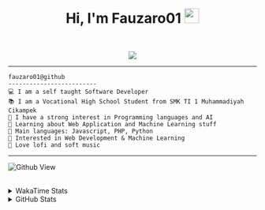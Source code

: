 <h1 align="center">
Hi, I'm Fauzaro01
  <img src="https://media.giphy.com/media/hvRJCLFzcasrR4ia7z/giphy.gif" width="30"></h1>
<br/>

<p align="center">
  <a href="https://github.com/DenverCoder1/readme-typing-svg">
    <img src="https://readme-typing-svg.herokuapp.com?lines=Chill%20and%20Coding;Full+Stack+Web+Developer;Student;Software%20Develover;Always%20learning%20new%20things&center=true&width=380&height=45">
  </a>
</p>

<hr>

```
fauzaro01@github
-------------------------
💻 I am a self taught Software Developer
📚 I am a Vocational High School Student from SMK TI 1 Muhammadiyah Cikampek
📝 I have a strong interest in Programming languages and AI
🌱 Learning about Web Application and Machine Learning stuff
🌟 Main languages: Javascript, PHP, Python
🚩 Interested in Web Development & Machine Learning
🎵 Love lofi and soft music 
```

<hr>

![Github View](https://komarev.com/ghpvc/?username=fauzaro01&style=flat-square)
<br><br>
<details>
  <summary>
     WakaTime Stats
  </summary>
  <br>
  <!--START_SECTION:waka-->

```txt
From: 10 September 2021 - To: 24 March 2025

Total Time: 805 hrs 32 mins

JavaScript          241 hrs 50 mins ███████▓░░░░░░░░░░░░░░░░░   30.02 %
PHP                 159 hrs 11 mins █████░░░░░░░░░░░░░░░░░░░░   19.76 %
HTML                100 hrs 28 mins ███░░░░░░░░░░░░░░░░░░░░░░   12.47 %
Blade Template      77 hrs 58 mins  ██▒░░░░░░░░░░░░░░░░░░░░░░   09.68 %
EJS                 56 hrs 49 mins  █▓░░░░░░░░░░░░░░░░░░░░░░░   07.05 %
Java                41 hrs 50 mins  █▒░░░░░░░░░░░░░░░░░░░░░░░   05.19 %
CSS                 32 hrs 29 mins  █░░░░░░░░░░░░░░░░░░░░░░░░   04.03 %
JSON                30 hrs 34 mins  █░░░░░░░░░░░░░░░░░░░░░░░░   03.80 %
Python              13 hrs 26 mins  ▒░░░░░░░░░░░░░░░░░░░░░░░░   01.67 %
Other               6 hrs 24 mins   ▒░░░░░░░░░░░░░░░░░░░░░░░░   00.79 %
```

<!--END_SECTION:waka-->
</details>
<details>
  <summary>
    GitHub Stats
  </summary>
  <br>
  <div align="center">
    <img src="https://github-readme-stats.vercel.app/api?username=Fauzaro01&show_icons=true&theme=algolia" alt="Fauzaro01's GitHub Stats" style="margin: 20px;" />
    <img src="https://github-readme-streak-stats.herokuapp.com/?user=Fauzaro01&theme=algolia" alt="Fauzaro01's GitHub Streak" style="margin: 20px;" />
  </div>

  <div align="center">
    <img src="https://github-readme-stats.vercel.app/api?username=Fauzaro01&show_icons=true&locale=en&count_private=true&hide_rank=true&custom_title=My%20GitHub%20Stats&disable_animations=true&theme=algolia" alt="Fauzaro01's Stars" style="margin: 20px;" />
    <img src="https://github-readme-stats.vercel.app/api/top-langs/?username=Fauzaro01&langs_count=8&theme=algolia&layout=compact" alt="Top Languages" style="margin: 20px;" />
  </div>
</details>
